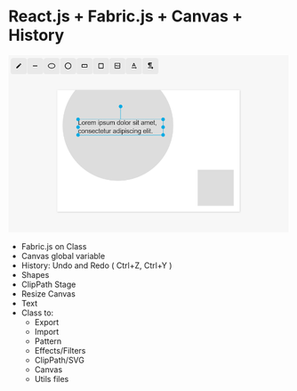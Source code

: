 # React.js + Fabric.js + Canvas + History

<img src="/public/assets/images/sample-1.png"/>

* Fabric.js on Class
* Canvas global variable
* History: Undo and Redo ( Ctrl+Z, Ctrl+Y )
* Shapes
* ClipPath Stage
* Resize Canvas
* Text
* Class to: 
  * Export
  * Import
  * Pattern
  * Effects/Filters
  * ClipPath/SVG
  * Canvas
  * Utils files
